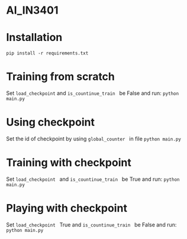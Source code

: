 # AI_IN3401

# Installation
```
pip install -r requirements.txt
```

# Training from scratch

Set ``` load_checkpoint ``` and ```is_countinue_train ``` be False and run:
``` python main.py ```

# Using checkpoint
Set the id of checkpoint by using ```global_counter ``` in file ```python main.py ```

# Training with checkpoint
Set ```load_checkpoint ``` and ```is_countinue_train ``` be True and run:
```python main.py ```

# Playing with checkpoint
Set ```load_checkpoint ``` True and ```is_countinue_train ``` be False and run:
``` python main.py ```




